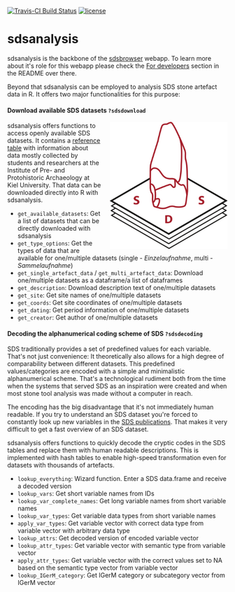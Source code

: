 [![Travis-CI Build
Status](https://travis-ci.org/Johanna-Mestorf-Academy/sdsanalysis.svg?branch=master)](https://travis-ci.org/Johanna-Mestorf-Academy/sdsanalysis)
[![license](https://img.shields.io/badge/license-GPL%202-B50B82.svg)](https://github.com/nevrome/sdsanalysis/blob/master/LICENSE)

# sdsanalysis

sdsanalysis is the backbone of the [sdsbrowser](https://github.com/Johanna-Mestorf-Academy/sdsbrowser) webapp. To learn more about it's role for this webapp please check the [For developers](https://github.com/Johanna-Mestorf-Academy/sdsbrowser#for-developers) section in the README over there. 

Beyond that sdsanalysis can be employed to analysis SDS stone artefact data in R. It offers two major functionalities for this purpose:

#### **Download available SDS datasets** `?sdsdownload`

<img align="right" style="padding-left:20px; padding-bottom:10px;" src="https://raw.githubusercontent.com/Johanna-Mestorf-Academy/sdsbrowser/master/inst/sds_logo/colour/Logo_SDS_colour_300dpi.png" width = 270>

sdsanalysis offers functions to access openly available SDS datasets. It contains a [reference table](https://github.com/Johanna-Mestorf-Academy/sdsanalysis/blob/master/data-raw/dataset_metadata_list.csv) with information about data mostly collected by students and researchers at the Institute of Pre- and Protohistoric Archaeology at Kiel University. That data can be downloaded directly into R with sdsanalysis.

- `get_available_datasets`: Get a list of datasets that can be directly downloaded with sdsanalysis
- `get_type_options`: Get the types of data that are available for one/multiple datasets (single - *Einzelaufnahme*, multi - *Sammelaufnahme*)
- `get_single_artefact_data` / `get_multi_artefact_data`: Download one/multiple datasets as a dataframe/a list of dataframes
- `get_description`: Download description text of one/multiple datasets
- `get_site`: Get site names of one/multiple datasets
- `get_coords`: Get site coordinates of one/multiple datasets
- `get_dating`: Get period information of one/multiple datasets
- `get_creator`: Get author of one/multiple datasets

#### **Decoding the alphanumerical coding scheme of SDS** `?sdsdecoding`

SDS traditionally provides a set of predefined values for each variable. That's not just convenience: It theoretically also allows for a high degree of comparability between different datasets. This predefined values/categories are encoded with a simple and minimalistic alphanumerical scheme. That's a technological rudiment both from the time when the systems that served SDS as an inspiration were created and when most stone tool analysis was made without a computer in reach. 

The encoding has the big disadvantage that it's not immediately human readable. If you try to understand an SDS dataset you're forced to constantly look up new variables in the [SDS publications](https://github.com/Johanna-Mestorf-Academy/sdsbrowser#references). That makes it very difficult to get a fast overview of an SDS dataset. 

sdsanalysis offers functions to quickly decode the cryptic codes in the SDS tables and replace them with human readable descriptions. This is implemented with hash tables to enable high-speed transformation even for datasets with thousands of artefacts.

- `lookup_everything`: Wizard function. Enter a SDS data.frame and receive a decoded version
- `lookup_vars`: Get short variable names from IDs
- `lookup_var_complete_names`: Get long variable names from short variable names
- `lookup_var_types`: Get variable data types from short variable names
- `apply_var_types`: Get variable vector with correct data type from variable vector with arbitrary data type 
- `lookup_attrs`: Get decoded version of encoded variable vector
- `lookup_attr_types`: Get variable vector with semantic type from variable vector
- `apply_attr_types`: Get variable vector with the correct values set to NA based on the semantic type vector from variable vector
- `lookup_IGerM_category`: Get IGerM category or subcategory vector from IGerM vector
